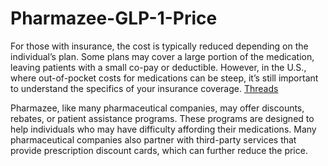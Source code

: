 # Pharmazee-GLP-1-Price

For those with insurance, the cost is typically reduced depending on the individual’s plan. Some plans may cover a large portion of the medication, leaving patients with a small co-pay or deductible. However, in the U.S., where out-of-pocket costs for medications can be steep, it’s still important to understand the specifics of your insurance coverage. [Threads](https://www.threads.net/@alokchowdhary1/post/DGSosvzyN2e)

Pharmazee, like many pharmaceutical companies, may offer discounts, rebates, or patient assistance programs. These programs are designed to help individuals who may have difficulty affording their medications. Many pharmaceutical companies also partner with third-party services that provide prescription discount cards, which can further reduce the price.
